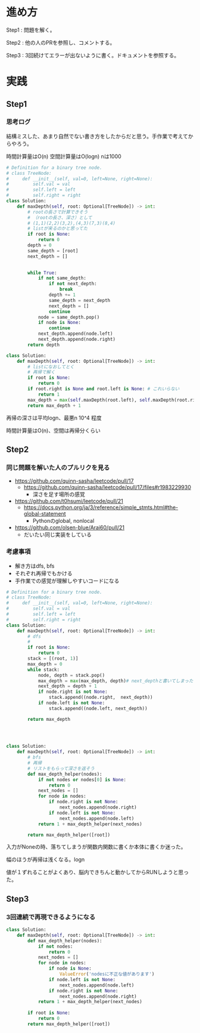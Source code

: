 # 進め方

Step1 : 問題を解く。

Step2 : 他の人のPRを参照し、コメントする。

Step3 : 3回続けてエラーが出ないように書く。ドキュメントを参照する。

# 実践

## Step1

### 思考ログ

結構ミスした、あまり自然でない書き方をしたからだと思う。手作業で考えてからやろう。

時間計算量はO(n) 空間計算量はO(logn) nは1000

```python
# Definition for a binary tree node.
# class TreeNode:
#     def __init__(self, val=0, left=None, right=None):
#         self.val = val
#         self.left = left
#         self.right = right
class Solution:
    def maxDepth(self, root: Optional[TreeNode]) -> int:
        # rootの長さで計算できそう
        # （rootの長さ、深さ）として
        # (1,1)(2,2)(3,2),(4,3)(7,3)(8,4)
        # listが来るのかと思ってた
        if root is None:
            return 0
        depth = 0
        same_depth = [root]
        next_depth = []

            
        while True:
            if not same_depth:
                if not next_depth:
                    break
                depth += 1
                same_depth = next_depth
                next_depth = []
                continue
            node = same_depth.pop()
            if node is None:
                continue
            next_depth.append(node.left)
            next_depth.append(node.right)
        return depth
```

```python
class Solution:
    def maxDepth(self, root: Optional[TreeNode]) -> int:
        # listになおしてとく
        # 再帰で解く
        if root is None:
            return 0
        if root.right is None and root.left is None: # これいらない
            return 1
        max_depth = max(self.maxDepth(root.left), self.maxDepth(root.right))
        return max_depth + 1
```

再帰の深さは平均logn、最悪n 10^4 程度

時間計算量はO(n)、空間は再帰分くらい

## Step2

### 同じ問題を解いた人のプルリクを見る

- https://github.com/quinn-sasha/leetcode/pull/17
    - https://github.com/quinn-sasha/leetcode/pull/17/files#r1983229930
        - 深さを足す場所の感覚
- https://github.com/t0hsumi/leetcode/pull/21
    - https://docs.python.org/ja/3/reference/simple_stmts.html#the-global-statement
        - Pythonのglobal, nonlocal
- https://github.com/olsen-blue/Arai60/pull/21
    - だいたい同じ実装をしている

### 考慮事項

- 解き方はdfs, bfs
- それぞれ再帰でもかける
- 手作業での感覚が理解しやすいコードになる

```python
# Definition for a binary tree node.
# class TreeNode:
#     def __init__(self, val=0, left=None, right=None):
#         self.val = val
#         self.left = left
#         self.right = right
class Solution:
    def maxDepth(self, root: Optional[TreeNode]) -> int:
        # dfs
        # 
        if root is None:
            return 0
        stack = [(root, 1)]
        max_depth = 0
        while stack:
            node, depth = stack.pop()
            max_depth = max(max_depth, depth)# next_depthと書いてしまった
            next_depth = depth + 1
            if node.right is not None:
                stack.append((node.right,  next_depth))
            if node.left is not None:
                stack.append((node.left, next_depth))

        return max_depth   

        
            
```

```python
class Solution:
    def maxDepth(self, root: Optional[TreeNode]) -> int:
        # bfs
        # 再帰
        # リストをもらって深さを返そう
        def max_depth_helper(nodes):
            if not nodes or nodes[0] is None:
                return 0
            next_nodes = []
            for node in nodes:
                if node.right is not None:
                    next_nodes.append(node.right)
                if node.left is not None:
                    next_nodes.append(node.left)
            return 1 + max_depth_helper(next_nodes)

        return max_depth_helper([root]) 
```

入力がNoneの時、落ちてしまうが関数内関数に書くか本体に書くか迷った。

幅のほうが再帰は浅くなる。logn

値が１ずれることがよくあり、脳内できちんと動かしてからRUNしようと思った。

## Step3

### 3回連続で再現できるようになる
```python
class Solution:
    def maxDepth(self, root: Optional[TreeNode]) -> int:
        def max_depth_helper(nodes):
            if not nodes:
                return 0
            next_nodes = []
            for node in nodes:
                if node is None:
                    ValueError('nodesに不正な値があります')
                if node.left is not None:
                    next_nodes.append(node.left)
                if node.right is not None:
                    next_nodes.append(node.right)
            return 1 + max_depth_helper(next_nodes)
        
        if root is None:
            return 0
        return max_depth_helper([root])
```
